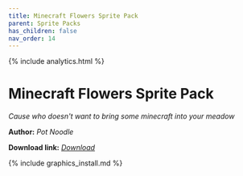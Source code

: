 ```yaml
---
title: Minecraft Flowers Sprite Pack
parent: Sprite Packs
has_children: false
nav_order: 14
---
```


{% include analytics.html %}

# Minecraft Flowers Sprite Pack
*Cause who doesn't want to bring some minecraft into your meadow*

**Author:** *Pot Noodle*

**Download link:** *[Download](https://drive.google.com/file/d/1QxgPYpwkW4n8S9AxayUaIear7GYOE1Df/view?usp=sharing)*

{% include graphics_install.md %}
